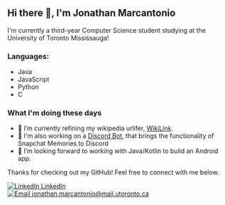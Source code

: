 ## Hi there 👋, I'm Jonathan Marcantonio

I'm currently a third-year Computer Science student studying at the University of Toronto Mississauga!


### Languages:
- Java
- JavaScript
- Python
- C

### What I'm doing these days
- 🔭 I’m currently refining my wikipedia urlifer, [WikiLink](http://wikifylink.me/).
- 🎎 I'm also working on a [Discord Bot](https://github.com/lennysgarage/DiscordMemories), that brings the functionality of Snapchat Memories to Discord
- 🌱 I’m looking forward to working with Java/Kotlin to build an Android app.

<!---
### My LeetCode Stats
[![Lennysgarage's LeetCode stats](https://leetcode-stats-six.vercel.app/api?username=lennysgarage&theme=midnight)](https://leetcode.com/lennysgarage/)
-->

Thanks for checking out my GitHub! Feel free to connect with me below.

[![LinkedIn](https://img.icons8.com/fluent/24/000000/linkedin.png) LinkedIn][linkedin]
<br/>
[![Email](https://img.icons8.com/ultraviolet/24/000000/email-open--v1.png) jonathan.marcantonio@mail.utoronto.ca][email]



[linkedin]: https://www.linkedin.com/in/jonathan-marcantonio/
[email]: mailto:jonathan.marcantonio@mail.utoronto.ca
